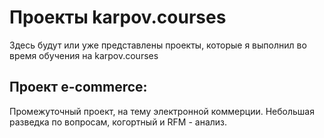 # Проекты karpov.courses 
Здесь будут или уже представлены проекты, которые я выполнил во время обучения на karpov.courses

## Проект e-commerce: 
Промежуточный проект, на тему электронной коммерции. Небольшая разведка по вопросам, когортный и RFM - анализ.

##
